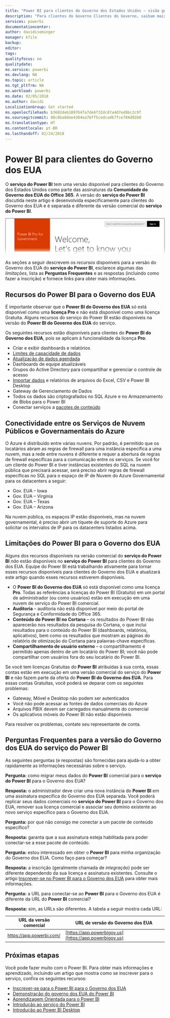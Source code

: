 ```yaml
---
title: "Power BI para clientes do Governo dos Estados Unidos – visão geral"
description: "Para clientes do Governo Clientes do Governo, saibam mais sobre os recursos e as limitações para o serviço do Governo dos EUA do Power BI"
services: powerbi
documentationcenter: 
author: davidiseminger
manager: kfile
backup: 
editor: 
tags: 
qualityfocus: no
qualitydate: 
ms.service: powerbi
ms.devlang: NA
ms.topic: article
ms.tgt_pltfrm: NA
ms.workload: powerbi
ms.date: 02/05/2018
ms.author: davidi
LocalizationGroup: Get started
ms.openlocfilehash: b3682deb1897647a7de6f32dc87a4d7ed8bc2c9f
ms.sourcegitcommit: 88c8ba8dee4384ea7bff5cedcad67fce784d92b0
ms.translationtype: HT
ms.contentlocale: pt-BR
ms.lasthandoff: 02/24/2018
---
```

# <a name="power-bi-for-us-government-customers"></a>Power BI para clientes do Governo dos EUA
O **serviço do Power BI** tem uma versão disponível para clientes do Governo dos Estados Unidos como parte das assinaturas da **Comunidade do Governo dos EUA do Office 365**. A versão do **serviço do Power BI** discutida neste artigo é desenvolvida especificamente para clientes do Governo dos EUA e é separada e diferente da versão comercial do **serviço do Power BI**.

![](media/service-govus-overview/service_usgov_overview-1.png)

As seções a seguir descrevem os *recursos* disponíveis para a versão do Governo dos EUA do **serviço do Power BI**, esclarece algumas das *limitações*, lista as **Perguntas Frequentes** e as respostas (incluindo como fazer a inscrição) e fornece links para obter mais informações.

## <a name="features-of-power-bi-us-government"></a>Recursos do Power BI para o Governo dos EUA
É importante observar que o **Power BI do Governo dos EUA** só está disponível como uma **licença Pro** e não está disponível como uma licença Gratuita. Alguns recursos do serviço do Power BI estão disponíveis na versão do **Power BI do Governo dos EUA** do serviço.

Os seguintes recursos estão disponíveis para clientes do **Power BI do Governo dos EUA**, pois se aplicam à funcionalidade da licença **Pro**:

* Criar e exibir dashboards e relatórios
* [Limites de capacidade de dados](service-admin-manage-your-data-storage-in-power-bi.md)
* [Atualização de dados agendada](refresh-data.md)
* Dashboards de equipe atualizáveis
* Grupos do Active Directory para compartilhar e gerenciar o controle de acesso
* [Importar dados](service-get-data.md) e relatórios de arquivos do Excel, CSV e Power BI Desktop
* Gateway de Gerenciamento de Dados
* Todos os dados são criptografados no SQL Azure e no Armazenamento de Blobs para o Power BI
* Conectar serviços a [pacotes de conteúdo](service-connect-to-services.md)

## <a name="connectivity-between-government-and-public-azure-cloud-services"></a>Conectividade entre os Serviços de Nuvem Públicos e Governamentais do Azure 

O Azure é distribuído entre várias nuvens. Por padrão, é permitido que os locatários abram as regras de firewall para uma instância específica a uma nuvem, mas a rede entre nuvens é diferente e requer a abertura de regras de firewall específicas para a comunicação entre os serviços. Se você for um cliente do Power BI e tiver instâncias existentes do SQL na nuvem pública que precisará acessar, será preciso abrir regras de firewall específicas no SQL para o espaço de IP de Nuvem do Azure Governamental para os datacenters a seguir:

* Gov. EUA – Iowa
* Gov. EUA – Virgínia
* Gov. EUA – Texas
* Gov. EUA – Arizona

Na nuvem pública, os espaços IP estão disponíveis, mas na nuvem governamental, é preciso abrir um tíquete de suporte do Azure para solicitar os intervalos de IP para os datacenters listados acima. 


## <a name="limitations-of-power-bi-us-government"></a>Limitações do Power BI para o Governo dos EUA
Alguns dos recursos disponíveis na versão comercial do **serviço do Power BI** *não* estão disponíveis no **serviço do Power BI** para clientes do Governo dos EUA. Equipe do Power BI está trabalhando ativamente para tornar esses recursos disponíveis para clientes do Governo dos EUA e atualizará este artigo quando esses recursos estiverem disponíveis.

* O **Power BI do Governo dos EUA** só está disponível como uma licença **Pro**. Todas as referências a licenças do Power BI (Gratuito) em um portal de administrador (ou como usuários) estão em execução em uma nuvem de serviço do Power BI comercial.
* **Auditoria** – auditoria não está disponível por meio do portal de Segurança e Conformidade do Office 365.
* **Conteúdo do Power BI no Cortana** – os resultados do Power BI não aparecerão nos resultados da pesquisa do Cortana, o que inclui resultados para o conteúdo do Power BI (dashboards, relatórios, aplicativos), bem como os resultados que mostram as páginas do relatório de otimização do Cortana para palavras-chave específicas.
* **Compartilhamento de usuário externo** – o compartilhamento é permitido apenas dentro de um locatário do Power BI; você não pode compartilhar com usuários fora do seu locatário do Power BI.

Se você tem licenças Gratuitas do **Power BI** atribuídas à sua conta, essas contas estão em execução em uma versão comercial do serviço do **Power BI** e não fazem parte da oferta do **Power BI do Governo dos EUA**. Para essas contas Gratuitas, você poderá se deparar com os seguintes problemas:

* Gateway, Móvel e Desktop não podem ser autenticados
* Você não pode acessar as fontes de dados comerciais do Azure
* Arquivos PBIX devem ser carregados manualmente do comercial
* Os aplicativos móveis do Power BI não estão disponíveis

Para resolver os problemas, contate seu representante de conta.

## <a name="frequently-asked-questions-faq-for-the-us-government-version-of-the-power-bi-service"></a>Perguntas Frequentes para a versão do Governo dos EUA do serviço do Power BI
As seguintes perguntas (e respostas) são fornecidas para ajudá-lo a obter rapidamente as informações necessárias sobre o serviço.

**Pergunta:** como migrar meus dados do **Power BI** comercial para o **serviço do Power BI** para o Governo dos EUA?

**Resposta:** o administrador deve criar uma nova instância do **Power BI** em uma assinatura específica do Governo dos EUA separada. Você poderá replicar seus dados comerciais no **serviço do Power BI** para o Governo dos EUA, remover sua licença comercial e associar seu domínio existente ao novo serviço específico para o Governo dos EUA.

**Pergunta:** por que não consigo me conectar a um pacote de conteúdo específico?

**Resposta:** garanta que a sua assinatura esteja habilitada para poder conectar-se a esse pacote de conteúdo.

**Pergunta:** estou interessado em obter o **Power BI** para minha organização do Governo dos EUA. Como faço para começar?

**Resposta:** a inscrição (geralmente chamada de *integração*) pode ser diferente dependendo da sua licença e assinatura existentes. Consulte o artigo [Inscrever-se no Power BI para o Governo dos EUA](service-govus-signup.md) para obter mais informações.

**Pergunta:** a URL para conectar-se ao **Power BI** para o Governo dos EUA é diferente da URL do **Power BI** comercial?

**Resposta:** sim, as URLs são diferentes. A tabela a seguir mostra cada URL:

| URL da versão comercial | URL de versão do Governo dos EUA |
| --- | --- |
| https://app.powerbi.com/ |[https://app.powerbigov.us](https://app.powerbigov.us) |

## <a name="next-steps"></a>Próximas etapas
Você pode fazer muito com o Power BI. Para obter mais informações e aprendizado, incluindo um artigo que mostra como se inscrever para o serviço, confira os seguintes recursos:

* [Inscrever-se para o Power BI para o Governo dos EUA](service-govus-signup.md)
* <a href="https://channel9.msdn.com/Blogs/Azure/Cognitive-Services-HDInsight-and-Power-BI-on-Azure-Government">Demonstração do governo dos EUA do Power BI</a>
* [Aprendizagem Orientada para o Power BI](guided-learning/gettingstarted.yml#step-1)
* [Introdução ao serviço do Power BI](service-get-started.md)
* [Introdução ao Power BI Desktop](desktop-getting-started.md)

